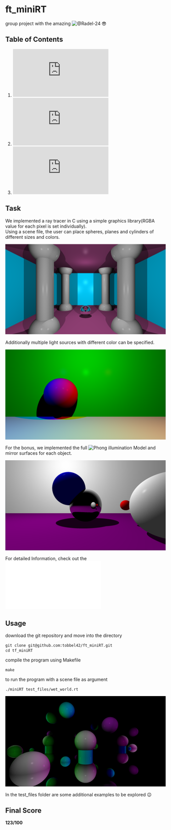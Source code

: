 # ft_miniRT

group project with the amazing ![@Radel-24](https://github.com/Radel-24) :sunglasses:

## Table of Contents
1. ![Task](https://github.com/tobbel42/ft_miniRT/blob/main/README.md#task)
2. ![Usage](https://github.com/tobbel42/ft_miniRT/blob/main/README.md#usage)
3. ![Final Score](https://github.com/tobbel42/ft_miniRT/blob/main/README.md#final-score)

## Task

We implemented a ray tracer in C using a simple graphics library(RGBA value for each pixel is set individually).<br>
Using a scene file, the user can place spheres, planes and cylinders of different sizes and colors.<br>

![the_hall scene](/images/the_hall.png)

Additionally multiple light sources with different color can be specified.

![multi_color scene](/images/multicolor.png)

For the bonus, we implemented the full ![Phong illumination Model](https://en.wikipedia.org/wiki/Phong_reflection_model) and mirror surfaces for each object.

![balls scene](/images/balls.png)

For detailed Information, check out the ![subject file](/en.subject.pdf)

## Usage

download the git repository and move into the directory
```
git clone git@github.com:tobbel42/ft_miniRT.git
cd tf_miniRT
```

compile the program using Makefile

```
make
```

to run the program with a scene file as argument

```
./miniRT test_files/wet_world.rt
```

![wet_world](/images/wet_world.png)

In the test_files folder are some additional examples to be explored :wink:

## Final Score
**123/100**


